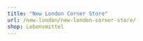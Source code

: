 ```yaml
---
title: "New London Corner Store"
url: /new-london/new-london-corner-store/
shop: Lebensmittel
---
```

